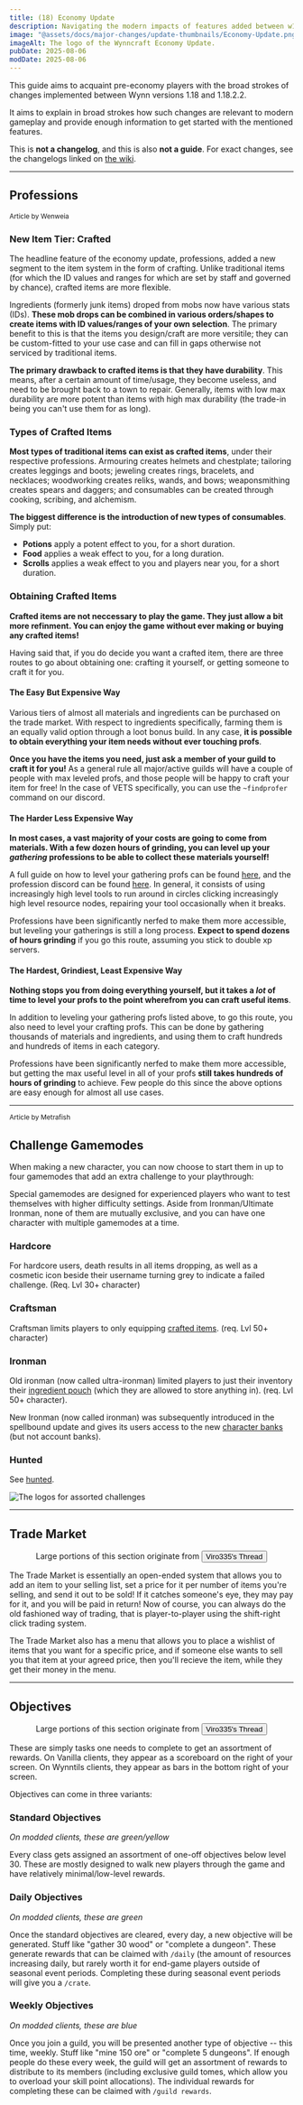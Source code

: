 ```yaml
---
title: (18) Economy Update
description: Navigating the modern impacts of features added between w1.18 (F18) and w1.18.2.2 (S19). Intended to rapidly acquaint returning players with the relevant details of past changes.
image: "@assets/docs/major-changes/update-thumbnails/Economy-Update.png"
imageAlt: The logo of the Wynncraft Economy Update.
pubDate: 2025-08-06
modDate: 2025-08-06
---
```


This guide aims to acquaint pre-economy players with the broad strokes of changes implemented between Wynn versions 1.18 and 1.18.2.2.

It aims to explain in broad strokes how such changes are relevant to modern gameplay and provide enough information to get started with the mentioned features.

This is **not a changelog**, and this is also **not a guide**. For exact changes, see the changelogs linked on [the wiki](https://wynncraft.wiki.gg/wiki/Version_history).

---

## Professions
<small>Article by Wenweia</small>

### New Item Tier: Crafted
The headline feature of the economy update, professions, added a new segment to the item system in the form of crafting. Unlike traditional items (for which the ID values and ranges for which are set by staff and governed by chance), crafted items are more flexible.

Ingredients (formerly junk items) droped from mobs now have various stats (IDs). **These mob drops can be combined in various orders/shapes to create items with ID values/ranges of your own selection**. The primary benefit to this is that the items you design/craft are more versitile; they can be custom-fitted to your use case and can fill in gaps otherwise not serviced by traditional items.

**The primary drawback to crafted items is that they have durability**. This means, after a certain amount of time/usage, they become useless, and need to be brought back to a town to repair. Generally, items with low max durability are more potent than items with high max durability (the trade-in being you can't use them for as long). 

### Types of Crafted Items
**Most types of traditional items can exist as crafted items**, under their respective professions. Armouring creates helmets and chestplate; tailoring creates leggings and boots; jeweling creates rings, bracelets, and necklaces; woodworking creates reliks, wands, and bows; weaponsmithing creates spears and daggers; and consumables can be created through cooking, scribing, and alchemism.

**The biggest difference is the introduction of new types of consumables**. Simply put:
- **Potions** apply a potent effect to you, for a short duration.
- **Food** applies a weak effect to you, for a long duration.
- **Scrolls** applies a weak effect to you and players near you, for a short duration.

### Obtaining Crafted Items
**Crafted items are not neccessary to play the game. They just allow a bit more refinment. You can enjoy the game without ever making or buying any crafted items!**

Having said that, if you do decide you want a crafted item, there are three routes to go about obtaining one: crafting it yourself, or getting someone to craft it for you.

#### The Easy But Expensive Way
Various tiers of almost all materials and ingredients can be purchased on the trade market. With respect to ingredients specifically, farming them is an equally valid option through a loot bonus build. In any case, **it is possible to obtain everything your item needs without ever touching profs**.

**Once you have the items you need, just ask a member of your guild to craft it for you!** As a general rule all major/active guilds will have a couple of people with max leveled profs, and those people will be happy to craft your item for free! In the case of VETS specifically, you can use the `~findprofer` command on our discord.

#### The Harder Less Expensive Way
**In most cases, a vast majority of your costs are going to come from materials. With a few dozen hours of grinding, you can level up your *gathering* professions to be able to collect these materials yourself!**

A full guide on how to level your gathering profs can be found [here](https://www.wynnvets.org/docs/guides/professions/), and the profession discord can be found [here](https://www.wynnvets.org/subcommunities/professions/). In general, it consists of using increasingly high level tools to run around in circles clicking increasingly high level resource nodes, repairing your tool occasionally when it breaks.

Professions have been significantly nerfed to make them more accessible, but leveling your gatherings is still a long process. **Expect to spend dozens of hours grinding** if you go this route, assuming you stick to double xp servers.

#### The Hardest, Grindiest, Least Expensive Way
**Nothing stops you from doing everything yourself, but it takes a *lot* of time to level your profs to the point wherefrom you can craft useful items**. 

In addition to leveling your gathering profs listed above, to go this route, you also need to level your crafting profs. This can be done by gathering thousands of materials and ingredients, and using them to craft hundreds and hundreds of items in each category.

Professions have been significantly nerfed to make them more accessible, but getting the max useful level in all of your profs **still takes hundreds of hours of grinding** to achieve. Few people do this since the above options are easy enough for almost all use cases.

---

<small>Article by Metrafish</small>
## Challenge Gamemodes
When making a new character, you can now choose to start them in up to four gamemodes that add an extra challenge to your playthrough:

Special gamemodes are designed for experienced players who want to test themselves with higher difficulty settings. Aside from Ironman/Ultimate Ironman, none of them are mutually exclusive, and you can have one character with multiple gamemodes at a time. 

### Hardcore
For hardcore users, death results in all items dropping, as well as a cosmetic icon beside their username turning grey to indicate a failed challenge. (Req. Lvl 30+ character)
### Craftsman
Craftsman limits players to only equipping [crafted items](/docs/major-changes/economy#crafted-items). (req. Lvl 50+ character)
### Ironman
Old ironman (now called ultra-ironman) limited players to just their inventory their [ingredient pouch](/docs/major-changes/expanse#ingredient-pouch) (which they are allowed to store anything in). (req. Lvl 50+ character).

New Ironman (now called ironman) was subsequently introduced in the spellbound update and gives its users access to the new [character banks](/docs/major-changes/spellbound#character-banks) (but not account banks).

### Hunted
See [hunted](/docs/major-changes/expanse#hunted-gamemode).

![The logos for assorted challenges](/assets/changes/challenges.png)

---

## Trade Market

<div class="glass px-4 my-2 py-2"><center>Large portions of this section originate from <a href="https://forums.wynncraft.com/threads/returning-players-read-this-what-has-changed-updated.250419/" rel="external"><button class="glass font-semibold py-2 px-4 border border-gray-400 rounded shadow">Viro335's Thread</button></a></center></div>

The Trade Market is essentially an open-ended system that allows you to add an item to your selling list, set a price for it per number of items you're selling, and send it out to be sold! If it catches someone's eye, they may pay for it, and you will be paid in return! Now of course, you can always do the old fashioned way of trading, that is player-to-player using the shift-right click trading system.

The Trade Market also has a menu that allows you to place a wishlist of items that you want for a specific price, and if someone else wants to sell you that item at your agreed price, then you'll recieve the item, while they get their money in the menu.

---

## Objectives

<div class="glass px-4 my-2 py-2"><center>Large portions of this section originate from <a href="https://forums.wynncraft.com/threads/returning-players-read-this-what-has-changed-updated.250419/" rel="external"><button class="glass font-semibold py-2 px-4 border border-gray-400 rounded shadow">Viro335's Thread</button></a></center></div>

These are simply tasks one needs to complete to get an assortment of rewards. On Vanilla clients, they appear as a scoreboard on the right of your screen. On Wynntils clients, they appear as bars in the bottom right of your screen.

Objectives can come in three variants:

### Standard Objectives
*On modded clients, these are green/yellow*

Every class gets assigned an assortment of one-off objectives below level 30. These are mostly designed to walk new players through the game and have relatively minimal/low-level rewards.


### Daily Objectives
*On modded clients, these are green*

Once the standard objectives are cleared, every day, a new objective will be generated. Stuff like "gather 30 wood" or "complete a dungeon". These generate rewards that can be claimed with `/daily` (the amount of resources increasing daily, but rarely worth it for end-game players outside of seasonal event periods. Completing these during seasonal event periods will give you a `/crate`.

### Weekly Objectives
*On modded clients, these are blue*

Once you join a guild, you will be presented another type of objective -- this time, weekly. Stuff like "mine 150 ore" or "complete 5 dungeons". If enough people do these every week, the guild will get an assortment of rewards to distribute to its members (including exclusive guild tomes, which allow you to overload your skill point allocations). The individual rewards for completing these can be claimed with `/guild rewards`.